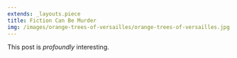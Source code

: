 ```yaml
---
extends: _layouts.piece
title: Fiction Can Be Murder
img: /images/orange-trees-of-versailles/orange-trees-of-versailles.jpg
---
```


This post is *profoundly* interesting.